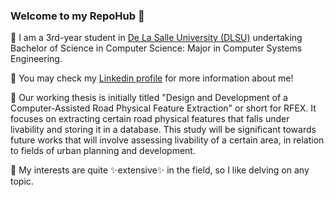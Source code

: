 ### Welcome to my RepoHub 👋

💬 I am a 3rd-year student in [De La Salle University (DLSU)](https://www.dlsu.edu.ph/) 
undertaking Bachelor of Science in Computer Science: Major in Computer Systems Engineering.

💬 You may check my [Linkedin profile](https://www.linkedin.com/in/yeohany/) for more information about me! 

💬 Our working thesis is initially titled "Design and Development of a Computer-Assisted Road Physical Feature Extraction" or short for RFEX. 
It focuses on extracting certain road physical features that falls under livability and storing it in a database. 
This study will be significant towards future works that will involve assessing livability of a certain area, 
in relation to fields of urban planning and development.

💬 My interests are quite ✨extensive✨ in the field, so I like delving on any topic.

<!--
**wappints/wappints** is a ✨ _special_ ✨ repository because its `README.md` (this file) appears on your GitHub profile.

Here are some ideas to get you started:

- 🔭 I’m currently working on ...
- 🌱 I’m currently learning ...
- 👯 I’m looking to collaborate on ...
- 🤔 I’m looking for help with ...
- 💬 Ask me about ...
- 📫 How to reach me: ...
- 😄 Pronouns: ...
- ⚡ Fun fact: ...
-->

